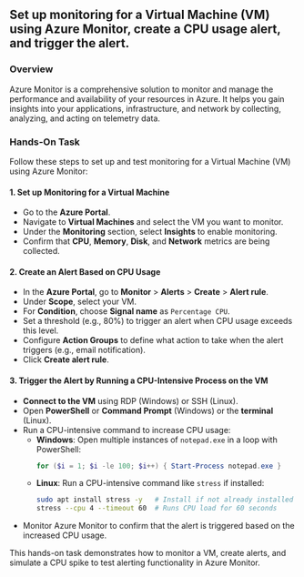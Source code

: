 ## Set up monitoring for a Virtual Machine (VM) using Azure Monitor, create a CPU usage alert, and trigger the alert.


### Overview
Azure Monitor is a comprehensive solution to monitor and manage the performance and availability of your resources in Azure. It helps you gain insights into your applications, infrastructure, and network by collecting, analyzing, and acting on telemetry data.

### Hands-On Task
Follow these steps to set up and test monitoring for a Virtual Machine (VM) using Azure Monitor:

#### 1. Set up Monitoring for a Virtual Machine
   - Go to the **Azure Portal**.
   - Navigate to **Virtual Machines** and select the VM you want to monitor.
   - Under the **Monitoring** section, select **Insights** to enable monitoring.
   - Confirm that **CPU**, **Memory**, **Disk**, and **Network** metrics are being collected.

#### 2. Create an Alert Based on CPU Usage
   - In the **Azure Portal**, go to **Monitor** > **Alerts** > **Create** > **Alert rule**.
   - Under **Scope**, select your VM.
   - For **Condition**, choose **Signal name** as `Percentage CPU`.
   - Set a threshold (e.g., 80%) to trigger an alert when CPU usage exceeds this level.
   - Configure **Action Groups** to define what action to take when the alert triggers (e.g., email notification).
   - Click **Create alert rule**.

#### 3. Trigger the Alert by Running a CPU-Intensive Process on the VM
   - **Connect to the VM** using RDP (Windows) or SSH (Linux).
   - Open **PowerShell** or **Command Prompt** (Windows) or the **terminal** (Linux).
   - Run a CPU-intensive command to increase CPU usage:
     - **Windows**: Open multiple instances of `notepad.exe` in a loop with PowerShell:
       ```powershell
       for ($i = 1; $i -le 100; $i++) { Start-Process notepad.exe }
       ```
     - **Linux**: Run a CPU-intensive command like `stress` if installed:
       ```bash
       sudo apt install stress -y   # Install if not already installed
       stress --cpu 4 --timeout 60  # Runs CPU load for 60 seconds
       ```
   - Monitor Azure Monitor to confirm that the alert is triggered based on the increased CPU usage.

This hands-on task demonstrates how to monitor a VM, create alerts, and simulate a CPU spike to test alerting functionality in Azure Monitor.
